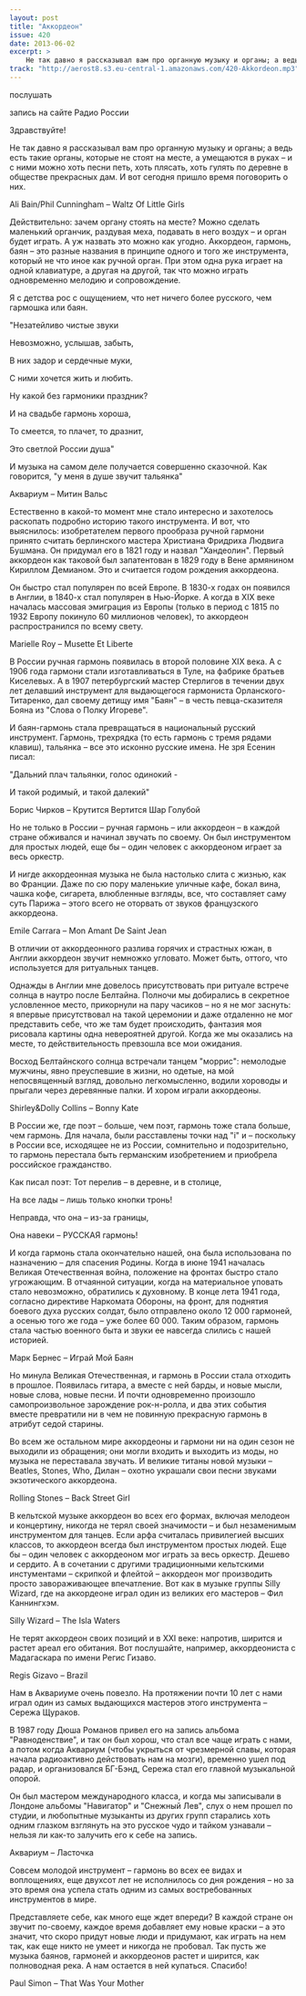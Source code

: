 ```yaml
---
layout: post
title: "Аккордеон"
issue: 420
date: 2013-06-02
excerpt: >
    Не так давно я рассказывал вам про органную музыку и органы; а ведь есть такие органы, которые не стоят на месте, а умещаются в руках – и с ними можно хоть песни петь, хоть плясать, хоть гулять по деревне в обществе прекрасных дам. И вот сегодня пришло время поговорить о них.
track: "http://aerost8.s3.eu-central-1.amazonaws.com/420-Akkordeon.mp3"
---
```


послушать

запись на сайте Радио России

Здравствуйте!

Не так давно я рассказывал вам про органную музыку и органы; а ведь есть такие органы, которые не стоят на месте, а умещаются в руках – и с ними можно хоть песни петь, хоть плясать, хоть гулять по деревне в обществе прекрасных дам. И вот сегодня пришло время поговорить о них.

Ali Bain/Phil Cunningham – Waltz Of Little Girls

Действительно: зачем органу стоять на месте? Можно сделать маленький органчик, раздувая меха, подавать в него воздух – и орган будет играть. А уж назвать это можно как угодно. Аккордеон, гармонь, баян – это разные названия в принципе одного и того же инструмента, который не что иное как ручной орган. При этом одна рука играет на одной клавиатуре, а другая на другой, так что можно играть одновременно мелодию и сопровождение.

Я с детства рос с ощущением, что нет ничего более русского, чем гармошка или баян.

"Незатейливо чистые звуки

Невозможно, услышав, забыть,

В них задор и сердечные муки,

С ними хочется жить и любить.

Ну какой без гармоники праздник?

И на свадьбе гармонь хороша,

То смеется, то плачет, то дразнит,

Это светлой России душа"

И музыка на самом деле получается совершенно сказочной. Как говорится, "у меня в душе звучит тальянка"

Аквариум – Митин Вальс

Естественно в какой-то момент мне стало интересно и захотелось раскопать подробно историю такого инструмента. И вот, что выяснилось: изобретателем первого прообраза ручной гармони принято считать берлинского мастера Христиана Фридриха Людвига Бушмана. Он придумал его в 1821 году и назвал "Хандеолин". Первый аккордеон как таковой был запатентован в 1829 году в Вене армянином Кириллом Демианом. Это и считается годом рождения аккордеона.

Он быстро стал популярен по всей Европе. В 1830-х годах он появился в Англии, в 1840-х стал популярен в Нью-Йорке. А когда в XIX веке началась массовая эмиграция из Европы (только в период с 1815 по 1932 Европу покинуло 60 миллионов человек), то аккордеон распространился по всему свету.

Marielle Roy – Musette Et Liberte

В России ручная гармонь появилась в второй половине XIX века. А с 1906 года гармони стали изготавливаться в Туле, на фабрике братьев Киселевых. А в 1907 петербургский мастер Стерлигов в течении двух лет делавший инструмент для выдающегося гармониста Орланского-Титаренко, дал своему детищу имя "Баян" – в честь певца-сказителя Бояна из "Слова о Полку Игореве".

И баян-гармонь стала превращаться в национальный русский инструмент. Гармонь, трехрядка (то есть гармонь с тремя рядами клавиш), тальянка – все это исконно русские имена. Не зря Есенин писал:

"Дальний плач тальянки, голос одинокий -

И такой родимый, и такой далекий"

Борис Чирков – Крутится Вертится Шар Голубой

Но не только в России – ручная гармонь – или аккордеон – в каждой стране обживался и начинал звучать по своему. Он был инструментом для простых людей, еще бы – один человек с аккордеоном играет за весь оркестр.

И нигде аккордеонная музыка не была настолько слита с жизнью, как во Франции. Даже по сю пору маленькие уличные кафе, бокал вина, чашка кофе, сигарета, влюбленные взгляды, все, что составляет саму суть Парижа – этого всего не оторвать от звуков французского аккордеона.

Emile Carrara – Mon Amant De Saint Jean

В отличии от аккордеонного разлива горячих и страстных южан, в Англии аккордеон звучит немножко угловато. Может быть, оттого, что используется для ритуальных танцев.

Однажды в Англии мне довелось присутствовать при ритуале встрече солнца в наутро после Белтайна. Полночи мы добирались в секретное условленное место, прикорнули на пару часиков – но я не мог заснуть: я впервые присутствовал на такой церемонии и даже отдаленно не мог представить себе, что же там будет происходить, фантазия моя рисовала картины одна невероятней другой. Когда же мы оказались на месте, то действительность превзошла все мои ожидания.

Восход Белтайнского солнца встречали танцем "моррис": немолодые мужчины, явно преуспевшие в жизни, но одетые, на мой непосвященный взгляд, довольно легкомысленно, водили хороводы и прыгали через деревянные палки. И хором играли аккордеоны.

Shirley&Dolly Collins – Bonny Kate

В России же, где поэт – больше, чем поэт, гармонь тоже стала больше, чем гармонь. Для начала, были расставлены точки над "i" и – поскольку в России все, исходящее не из России, сомнительно и подозрительно, то гармонь перестала быть германским изобретением и приобрела российское гражданство.

Как писал поэт: Тот перелив – в деревне, и в столице,

На все лады – лишь только кнопки тронь!

Неправда, что она – из-за границы,

Она навеки – РУССКАЯ гармонь!

И когда гармонь стала окончательно нашей, она была использована по назначению – для спасения Родины. Когда в июне 1941 началась Великая Отечественная война, положение на фронтах быстро стало угрожающим. В отчаянной ситуации, когда на материальное уповать стало невозможно, обратились к духовному. В конце лета 1941 года, согласно директиве Наркомата Обороны, на фронт, для поднятия боевого духа русских солдат, было отправлено около 12 000 гармоней, а осенью того же года – уже более 60 000. Таким образом, гармонь стала частью военного быта и звуки ее навсегда слились с нашей историей.

Марк Бернес – Играй Мой Баян

Но минула Великая Отечественная, и гармонь в России стала отходить в прошлое. Появилась гитара, а вместе с ней барды, и новые мысли, новые слова, новые песни. И почти одновременно произошло самопроизвольное зарождение рок-н-ролла, и два этих события вместе превратили ни в чем не повинную прекрасную гармонь в атрибут седой старины.

Во всем же остальном мире аккордеоны и гармони ни на один сезон не выходили из обращения; они могли входить и выходить из моды, но музыка не переставала звучать. И великие титаны новой музыки – Beatles, Stones, Who, Дилан – охотно украшали свои песни звуками экзотического аккордеона.

Rolling Stones – Back Street Girl

В кельтской музыке аккордеон во всех его формах, включая мелодеон и концертину, никогда не терял своей значимости – и был незаменимым инструментом для танцев. Если арфа считалась привилегией высших классов, то аккордеон всегда был инструментом простых людей. Еще бы – один человек с аккордеоном мог играть за весь оркестр. Дешево и сердито. А в сочетании с другими традиционными кельтскими инстументами – скрипкой и флейтой – аккордеон мог производить просто завораживающее впечатление. Вот как в музыке группы Silly Wizard, где на аккордеоне играл один из великих его мастеров – Фил Каннингхэм.

Silly Wizard – The Isla Waters

Не терят аккордеон своих позиций и в XXI веке: напротив, ширится и растет ареал его обитания. Вот послушайте, например, аккордеониста с Мадагаскара по имени Регис Гизаво.

Regis Gizavo – Brazil

Нам в Аквариуме очень повезло. На протяжении почти 10 лет с нами играл один из самых выдающихся мастеров этого инструмента – Сережа Щураков.

В 1987 году Дюша Романов привел его на запись альбома "Равноденствие", и так он был хорош, что стал все чаще играть с нами, а потом когда Аквариум (чтобы укрыться от чрезмерной славы, которая начала радиоактивно действовать нам на мозги), временно ушел под радар, и организовался БГ-Бэнд, Сережа стал его главной музыкальной опорой.

Он был мастером международного класса, и когда мы записывали в Лондоне альбомы "Навигатор" и "Снежный Лев", слух о нем прошел по студии, и любопытные музыканты из других групп старались хоть одним глазком взглянуть на это русское чудо и тайком узнавали – нельзя ли как-то залучить его к себе на запись.

Аквариум – Ласточка

Совсем молодой инструмент – гармонь во всех ее видах и воплощениях, еще двухсот лет не исполнилось со дня рождения – но за это время она успела стать одним из самых востребованных инструментов в мире.

Представляете себе, как много еще ждет впереди? В каждой стране он звучит по-своему, каждое время добавляет ему новые краски – а это значит, что скоро придут новые люди и придумают, как играть на нем так, как еще никто не умеет и никогда не пробовал. Так пусть же музыка баянов, гармоней и аккордеонов растет и ширится, как полноводная река. А нам остается в ней купаться. Спасибо!

Paul Simon – That Was Your Mother
